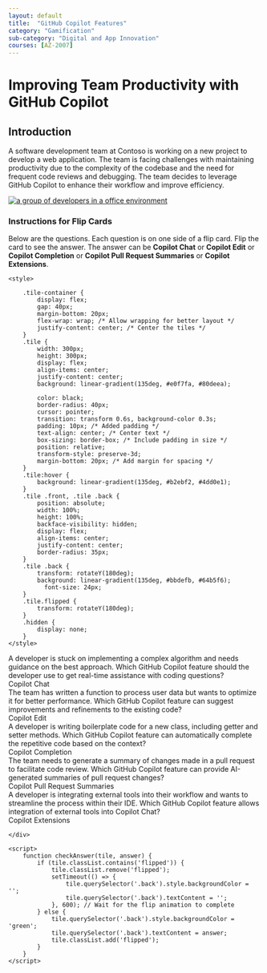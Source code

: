 ```yaml
---
layout: default
title:  "GitHub Copilot Features"
category: "Gamification"
sub-category: "Digital and App Innovation"
courses: [AZ-2007]
---
```

# Improving Team Productivity with GitHub Copilot

## Introduction

A software development team at Contoso is working on a new project to develop a web application. The team is facing challenges with maintaining productivity due to the complexity of the codebase and the need for frequent code reviews and debugging. The team decides to leverage GitHub Copilot to enhance their workflow and improve efficiency.

<a href="./images/g1.jpeg">
  <img src="./images/g1.png" alt="a group of developers in a office environment">
</a>

### Instructions for Flip Cards
Below are the questions. Each question is on one side of a flip card. Flip the card to see the answer. The answer can be **Copilot Chat** or  **Copilot Edit** or **Copilot Completion** or **Copilot Pull Request Summaries** or **Copilot Extensions**.


<html lang="en">
<head>
    <meta charset="UTF-8">
    <meta name="viewport" content="width=device-width, initial-scale=1.0">
    
    <style>    
 
        .tile-container {
            display: flex;
            gap: 40px;
            margin-bottom: 20px;
            flex-wrap: wrap; /* Allow wrapping for better layout */
            justify-content: center; /* Center the tiles */
        }
        .tile {
            width: 300px;
            height: 300px;
            display: flex;
            align-items: center;
            justify-content: center;
            background: linear-gradient(135deg, #e0f7fa, #80deea);
            
            color: black;
            border-radius: 40px;
            cursor: pointer;
            transition: transform 0.6s, background-color 0.3s;
            padding: 10px; /* Added padding */
            text-align: center; /* Center text */
            box-sizing: border-box; /* Include padding in size */
            position: relative;
            transform-style: preserve-3d;
            margin-bottom: 20px; /* Add margin for spacing */
        }
        .tile:hover {
            background: linear-gradient(135deg, #b2ebf2, #4dd0e1);
        }
        .tile .front, .tile .back {
            position: absolute;
            width: 100%;
            height: 100%;
            backface-visibility: hidden;
            display: flex;
            align-items: center;
            justify-content: center;
            border-radius: 35px;
        }
        .tile .back {
            transform: rotateY(180deg);
            background: linear-gradient(135deg, #bbdefb, #64b5f6); 
              font-size: 24px;
        }
        .tile.flipped {
            transform: rotateY(180deg);
        }
        .hidden {
            display: none;
        }
    </style>
</head>
<body>
    <div class="question"></div>
    <div class="tile-container">
        <div class="tile" onclick="checkAnswer(this, 'Copilot Chat')">
            <div class="front">A developer is stuck on implementing a complex algorithm and needs guidance on the best approach. Which GitHub Copilot feature should the developer use to get real-time assistance with coding questions?</div>
            <div class="back">Copilot Chat</div>
        </div>
        <div class="tile" onclick="checkAnswer(this, 'Copilot Edit')">
            <div class="front">The team has written a function to process user data but wants to optimize it for better performance. Which GitHub Copilot feature can suggest improvements and refinements to the existing code?</div>
            <div class="back">Copilot Edit</div>
        </div>
        <div class="tile" onclick="checkAnswer(this, 'Copilot Completion')">
            <div class="front">A developer is writing boilerplate code for a new class, including getter and setter methods. Which GitHub Copilot feature can automatically complete the repetitive code based on the context?</div>
            <div class="back">Copilot Completion</div>
        </div>
        <div class="tile" onclick="checkAnswer(this, 'Copilot Pull Request Summaries')">
            <div class="front">The team needs to generate a summary of changes made in a pull request to facilitate code review. Which GitHub Copilot feature can provide AI-generated summaries of pull request changes?</div>
            <div class="back">Copilot Pull Request Summaries</div>
        </div>      
        <div class="tile" onclick="checkAnswer(this, 'Copilot Extensions')">
            <div class="front"> A developer is integrating external tools into their workflow and wants to streamline the process within their IDE. Which GitHub Copilot feature allows integration of external tools into Copilot Chat?</div>
            <div class="back">Copilot Extensions</div>
        </div>      

    </div>

    <script>
        function checkAnswer(tile, answer) {
            if (tile.classList.contains('flipped')) {
                tile.classList.remove('flipped');
                setTimeout(() => {
                    tile.querySelector('.back').style.backgroundColor = '';
                    tile.querySelector('.back').textContent = '';
                }, 600); // Wait for the flip animation to complete
            } else {
                tile.querySelector('.back').style.backgroundColor = 'green';
                tile.querySelector('.back').textContent = answer;
                tile.classList.add('flipped');
            }
        }
    </script>
</body>
</html>
